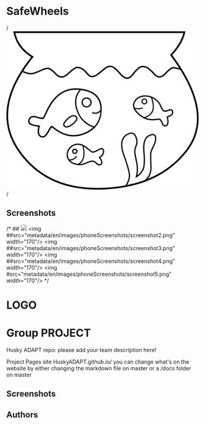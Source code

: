 
# SafeWheels

/*![SafeWheels](Meta/AFishClipart.png)*/

## Screenshots
/* ## <img src="metadata/en/images/phoneScreenshots/screenshot1.png" width="170"/> <img ##src="metadata/en/images/phoneScreenshots/screenshot2.png" width="170"/> <img ##src="metadata/en/images/phoneScreenshots/screenshot3.png" width="170"/> <img ##src="metadata/en/images/phoneScreenshots/screenshot4.png" width="170"/> <img #src="metadata/en/images/phoneScreenshots/screenshot5.png" width="170"/> */

# LOGO

# Group PROJECT 
Husky ADAPT repo: please add your team description here!

Project Pages site HuskyADAPT.github.io/<GroupName>	
you can change what's on the website by either changing the markdown file on master or a /docs folder on master


## Screenshots

## Authors

